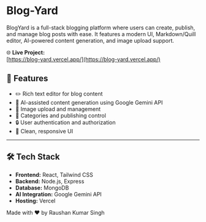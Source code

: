 # Blog-Yard

BlogYard is a full-stack blogging platform where users can create, publish, and manage blog posts with ease. It features a modern UI, Markdown/Quill editor, AI-powered content generation, and image upload support.

🌐 **Live Project:**  
[https://blog-yard.vercel.app/](https://blog-yard.vercel.app/)

## 🚀 Features

- ✏️ Rich text editor for blog content
- 🤖 AI-assisted content generation using Google Gemini API
- 📁 Image upload and management
- 📂 Categories and publishing control
- 🔒 User authentication and authorization
- 🌙 Clean, responsive UI

---

## 🛠️ Tech Stack

- **Frontend:** React, Tailwind CSS
- **Backend:** Node.js, Express
- **Database:** MongoDB
- **AI Integration:** Google Gemini API
- **Hosting:** Vercel

Made with ❤️ by Raushan Kumar Singh
